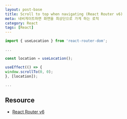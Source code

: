 ```yaml
---
layout: post-base
title: Scroll to top when navigating (React Router v6)
meta: 네비게이트하면 화면을 최상단으로 가게 하는 로직
category: React
tags: [React]
---
```


```jsx
import { useLocation } from 'react-router-dom';

...

const location = useLocation();

useEffect(() => {
window.scrollTo(0, 0);
}, [location]);

...
```

## Resource

- [React Router v6](https://reactrouter.com/)
